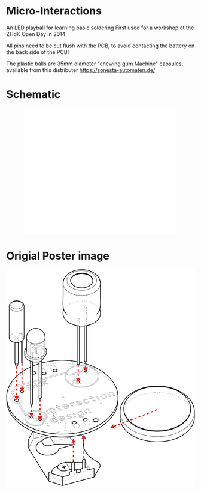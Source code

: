 # Micro-Interactions
An LED playball for learning basic soldering
First used for a workshop at the ZHdK Open Day in 2014

All pins need to be cut flush with the PCB, to avoid contacting the battery on the back side of the PCB!

The plastic balls are 35mm diameter "chewing gum Machine" capsules, available from this distributer
https://sonesta-automaten.de/

# Schematic 
<p align="center">
  <img src="/RAW/schematic.png" alt="Schematic" />
</p>

# Origial Poster image 
![Diagram of board](/RAW/poster.png?raw=true)  

